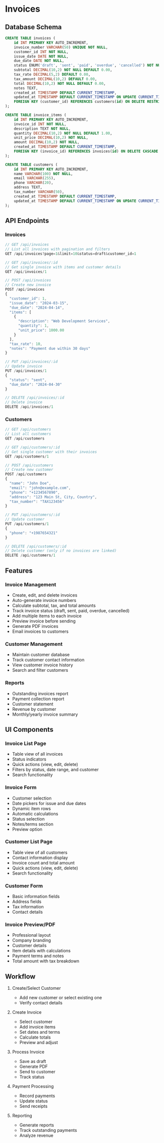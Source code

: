 # Invoices

## Database Schema

```sql
CREATE TABLE invoices (
    id INT PRIMARY KEY AUTO_INCREMENT,
    invoice_number VARCHAR(50) UNIQUE NOT NULL,
    customer_id INT NOT NULL,
    issue_date DATE NOT NULL,
    due_date DATE NOT NULL,
    status ENUM('draft', 'sent', 'paid', 'overdue', 'cancelled') NOT NULL DEFAULT 'draft',
    subtotal DECIMAL(10,2) NOT NULL DEFAULT 0.00,
    tax_rate DECIMAL(5,2) DEFAULT 0.00,
    tax_amount DECIMAL(10,2) DEFAULT 0.00,
    total DECIMAL(10,2) NOT NULL DEFAULT 0.00,
    notes TEXT,
    created_at TIMESTAMP DEFAULT CURRENT_TIMESTAMP,
    updated_at TIMESTAMP DEFAULT CURRENT_TIMESTAMP ON UPDATE CURRENT_TIMESTAMP,
    FOREIGN KEY (customer_id) REFERENCES customers(id) ON DELETE RESTRICT
);

CREATE TABLE invoice_items (
    id INT PRIMARY KEY AUTO_INCREMENT,
    invoice_id INT NOT NULL,
    description TEXT NOT NULL,
    quantity DECIMAL(10,2) NOT NULL DEFAULT 1.00,
    unit_price DECIMAL(10,2) NOT NULL,
    amount DECIMAL(10,2) NOT NULL,
    created_at TIMESTAMP DEFAULT CURRENT_TIMESTAMP,
    FOREIGN KEY (invoice_id) REFERENCES invoices(id) ON DELETE CASCADE
);

CREATE TABLE customers (
    id INT PRIMARY KEY AUTO_INCREMENT,
    name VARCHAR(100) NOT NULL,
    email VARCHAR(255),
    phone VARCHAR(20),
    address TEXT,
    tax_number VARCHAR(50),
    created_at TIMESTAMP DEFAULT CURRENT_TIMESTAMP,
    updated_at TIMESTAMP DEFAULT CURRENT_TIMESTAMP ON UPDATE CURRENT_TIMESTAMP
);
```

## API Endpoints

### Invoices

```typescript
// GET /api/invoices
// List all invoices with pagination and filters
GET /api/invoices?page=1&limit=10&status=draft&customer_id=1

// GET /api/invoices/:id
// Get single invoice with items and customer details
GET /api/invoices/1

// POST /api/invoices
// Create new invoice
POST /api/invoices
{
  "customer_id": 1,
  "issue_date": "2024-03-15",
  "due_date": "2024-04-14",
  "items": [
    {
      "description": "Web Development Services",
      "quantity": 1,
      "unit_price": 1000.00
    }
  ],
  "tax_rate": 10,
  "notes": "Payment due within 30 days"
}

// PUT /api/invoices/:id
// Update invoice
PUT /api/invoices/1
{
  "status": "sent",
  "due_date": "2024-04-30"
}

// DELETE /api/invoices/:id
// Delete invoice
DELETE /api/invoices/1
```

### Customers

```typescript
// GET /api/customers
// List all customers
GET /api/customers

// GET /api/customers/:id
// Get single customer with their invoices
GET /api/customers/1

// POST /api/customers
// Create new customer
POST /api/customers
{
  "name": "John Doe",
  "email": "john@example.com",
  "phone": "+1234567890",
  "address": "123 Main St, City, Country",
  "tax_number": "TAX123456"
}

// PUT /api/customers/:id
// Update customer
PUT /api/customers/1
{
  "phone": "+1987654321"
}

// DELETE /api/customers/:id
// Delete customer (only if no invoices are linked)
DELETE /api/customers/1
```

## Features

### Invoice Management
- Create, edit, and delete invoices
- Auto-generate invoice numbers
- Calculate subtotal, tax, and total amounts
- Track invoice status (draft, sent, paid, overdue, cancelled)
- Add multiple items to each invoice
- Preview invoice before sending
- Generate PDF invoices
- Email invoices to customers

### Customer Management
- Maintain customer database
- Track customer contact information
- View customer invoice history
- Search and filter customers

### Reports
- Outstanding invoices report
- Payment collection report
- Customer statement
- Revenue by customer
- Monthly/yearly invoice summary

## UI Components

### Invoice List Page
- Table view of all invoices
- Status indicators
- Quick actions (view, edit, delete)
- Filters by status, date range, and customer
- Search functionality

### Invoice Form
- Customer selection
- Date pickers for issue and due dates
- Dynamic item rows
- Automatic calculations
- Status selection
- Notes/terms section
- Preview option

### Customer List Page
- Table view of all customers
- Contact information display
- Invoice count and total amount
- Quick actions (view, edit, delete)
- Search functionality

### Customer Form
- Basic information fields
- Address fields
- Tax information
- Contact details

### Invoice Preview/PDF
- Professional layout
- Company branding
- Customer details
- Item details with calculations
- Payment terms and notes
- Total amount with tax breakdown

## Workflow

1. Create/Select Customer
   - Add new customer or select existing one
   - Verify contact details

2. Create Invoice
   - Select customer
   - Add invoice items
   - Set dates and terms
   - Calculate totals
   - Preview and adjust

3. Process Invoice
   - Save as draft
   - Generate PDF
   - Send to customer
   - Track status

4. Payment Processing
   - Record payments
   - Update status
   - Send receipts

5. Reporting
   - Generate reports
   - Track outstanding payments
   - Analyze revenue 